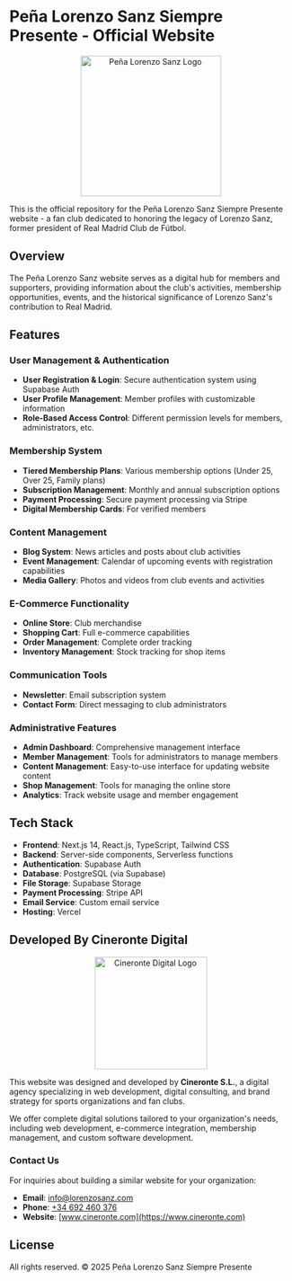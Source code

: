 # Peña Lorenzo Sanz Siempre Presente - Official Website

<p align="center">
  <img src="/Logo-Penya-LS-resized.jpg" alt="Peña Lorenzo Sanz Logo" width="250"/>
</p>

This is the official repository for the Peña Lorenzo Sanz Siempre Presente website - a fan club dedicated to honoring the legacy of Lorenzo Sanz, former president of Real Madrid Club de Fútbol.

## Overview

The Peña Lorenzo Sanz website serves as a digital hub for members and supporters, providing information about the club's activities, membership opportunities, events, and the historical significance of Lorenzo Sanz's contribution to Real Madrid.

## Features

### User Management & Authentication
- **User Registration & Login**: Secure authentication system using Supabase Auth
- **User Profile Management**: Member profiles with customizable information
- **Role-Based Access Control**: Different permission levels for members, administrators, etc.

### Membership System
- **Tiered Membership Plans**: Various membership options (Under 25, Over 25, Family plans)
- **Subscription Management**: Monthly and annual subscription options
- **Payment Processing**: Secure payment processing via Stripe
- **Digital Membership Cards**: For verified members

### Content Management
- **Blog System**: News articles and posts about club activities
- **Event Management**: Calendar of upcoming events with registration capabilities
- **Media Gallery**: Photos and videos from club events and activities

### E-Commerce Functionality
- **Online Store**: Club merchandise
- **Shopping Cart**: Full e-commerce capabilities
- **Order Management**: Complete order tracking
- **Inventory Management**: Stock tracking for shop items

### Communication Tools
- **Newsletter**: Email subscription system
- **Contact Form**: Direct messaging to club administrators

### Administrative Features
- **Admin Dashboard**: Comprehensive management interface
- **Member Management**: Tools for administrators to manage members
- **Content Management**: Easy-to-use interface for updating website content
- **Shop Management**: Tools for managing the online store
- **Analytics**: Track website usage and member engagement

## Tech Stack

- **Frontend**: Next.js 14, React.js, TypeScript, Tailwind CSS
- **Backend**: Server-side components, Serverless functions
- **Authentication**: Supabase Auth
- **Database**: PostgreSQL (via Supabase)
- **File Storage**: Supabase Storage
- **Payment Processing**: Stripe API
- **Email Service**: Custom email service
- **Hosting**: Vercel

## Developed By Cineronte Digital

<p align="center">
  <img src="/CineronteLogo.png" alt="Cineronte Digital Logo" width="200"/>
</p>

This website was designed and developed by **Cineronte S.L.**, a digital agency specializing in web development, digital consulting, and brand strategy for sports organizations and fan clubs.

We offer complete digital solutions tailored to your organization's needs, including web development, e-commerce integration, membership management, and custom software development.

### Contact Us

For inquiries about building a similar website for your organization:

- **Email**: info@lorenzosanz.com
- **Phone**: [+34 692 460 376](https://wa.me/34692460376)
- **Website**: [www.cineronte.com](https://www.cineronte.com)

## License

All rights reserved. © 2025 Peña Lorenzo Sanz Siempre Presente
